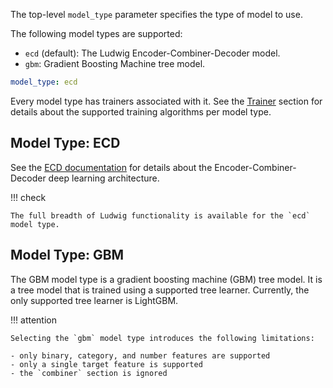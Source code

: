 The top-level `model_type` parameter specifies the type of model to use.

The following model types are supported:

- `ecd` (default): The Ludwig Encoder-Combiner-Decoder model.
- `gbm`: Gradient Boosting Machine tree model.

```yaml
model_type: ecd
```

Every model type has trainers associated with it. See the [Trainer](../trainer) section for details about the supported training algorithms per model type.

## Model Type: ECD

See the [ECD documentation](../../user_guide/how_ludwig_works/#ecd-architecture) for details about the Encoder-Combiner-Decoder deep learning architecture.

!!! check

    The full breadth of Ludwig functionality is available for the `ecd` model type.

## Model Type: GBM

The GBM model type is a gradient boosting machine (GBM) tree model. It is a tree model that is trained using a supported tree learner. Currently, the only supported tree learner is LightGBM.

!!! attention

    Selecting the `gbm` model type introduces the following limitations:

    - only binary, category, and number features are supported
    - only a single target feature is supported
    - the `combiner` section is ignored
